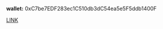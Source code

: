 **wallet:** 0xC7be7EDF283ec1C510db3dC54ea5e5F5ddb1400F

[LINK](https://rinkeby.etherscan.io/address/0xc7be7edf283ec1c510db3dc54ea5e5f5ddb1400f)
